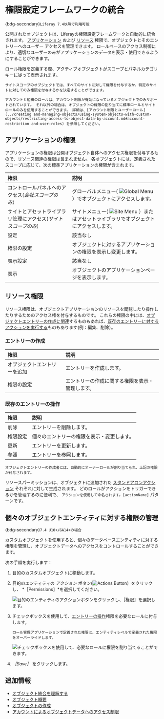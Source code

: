 # 権限設定フレームワークの統合

{bdg-secondary}`Liferay 7.4以降で利用可能`

公開されたオブジェクトは、Liferayの権限設定フレームワークと自動的に統合されます。 [アプリケーション](#application-permissions) および [リソース](#resource-permissions) 権限で、オブジェクトとそのエントリーへのユーザー アクセスを管理できます。 ロールベースのアクセス制御により、適切なユーザーのみがアプリケーションのデータを表示・使用できるようにすることができます。

ロール権限を定義する際、アクティブオブジェクトがスコープとパネルカテゴリキーに従って表示されます。

```{note}
サイトスコープのオブジェクトでは、すべてのサイトに対して権限を付与するか、特定のサイトに対してのみ権限を付与するかを決定することができます。
```

```{important}
アカウントと組織のロールは、アカウント制限が有効になっているオブジェクトでのみサポートされています。 それ以外の場合は、オブジェクトの権限の割り当てに標準ロールとサイトロールのみを使用することができます。 詳細は、[アカウント制限とユーザーロール](../creating and-managing-objects/using-system-objects-with-custom-objects/restricting-access-to-object-data-by-account.md#account-restriction and-user-roles) を参照してください。
```

## アプリケーションの権限

アプリケーションの権限は公開オブジェクト自体へのアクセス権限を付与するもので、[リソース関連の権限は含まれません](#resource-permissions)。 各オブジェクトには、定義されたスコープに応じて、次の標準アプリケーションの権限が含まれます。

| 権限                                | 説明                                                                                         |
|:--------------------------------- |:------------------------------------------------------------------------------------------ |
| コントロールパネルへのアクセス(*会社スコープのみ*）       | グローバルメニュー( ![Global Menu](../../../images/icon-applications-menu.png) ）でオブジェクトにアクセスします。    |
| サイトとアセットライブラリ管理にアクセス(*サイトスコープのみ*） | サイトメニュー( ![Site Menu](../../../images/icon-product-menu.png) ）またはアセットライブラリでオブジェクトにアクセスします。 |
| 設定                                | 該当なし                                                                                       |
| 権限の設定                             | オブジェクトに対するアプリケーションの権限を表示し変更します。                                                            |
| 表示設定                              | 該当なし                                                                                       |
| 表示                                | オブジェクトのアプリケーションページを表示します。                                                                  |

## リソース権限

リソース権限は、オブジェクトアプリケーションのリソースを閲覧したり操作したりするためのアクセス権を付与するものです。 これらの権限の中には、[オブジェクトエントリーの作成に関連](#creating-entries)するものもあれば、[既存のエントリーに対するアクションを実行する](#acting-on-existing-entries)ものもあります(例：編集、削除）。

### エントリーの作成

| 権限             | 説明                       |
|:-------------- |:------------------------ |
| オブジェクトエントリーを追加 | エントリーを作成します。             |
| 権限の設定          | エントリーの作成に関する権限を表示・管理します。 |

### 既存のエントリーの操作

| 権限   | 説明                    |
|:---- |:--------------------- |
| 削除   | エントリーを削除します。          |
| 権限設定 | 個々のエントリーの権限を表示・変更します。 |
| 更新   | エントリーを更新します。          |
| 参照   | エントリーを参照します。          |

```{note}
オブジェクトエントリーの作成者には、自動的にオーナーロールが割り当てられ、上記の権限が付与されます。
```

リソースパーミッションは、オブジェクトに追加された [スタンドアロンアクション](../creating-and-managing-objects/actions/using-manual-actions.md) それぞれに対して生成されます。 どのロールがアクションをトリガーできるかを管理するのに便利で、 `アクションを使用して命名されます。[actionName]` パターンです。

## 個々のオブジェクトエンティティに対する権限の管理

{bdg-secondary}`7.4 U10+/GA14+の場合`

カスタムオブジェクトを使用すると、個々のデータベースエンティティに対する権限を管理し、オブジェクトデータへのアクセスをコントロールすることができます。

次の手順を実行します：

1. 目的のカスタムオブジェクトに移動します。

1. 目的のエンティティの *アクション* ボタン(![Actions Button](../../../images/icon-actions.png)）をクリックし、 *［Permissions］*を選択してください。

   ![目的のエンティティのアクションボタンをクリックし、［権限］を選択します。](./permissions-framework-integration/images/01.png)

1. チェックボックスを使用して、[エントリーの操作](#acting-on-existing-entries)権限を必要なロールに付与します。

   ```{note}
   ロール管理アプリケーションで定義された権限は、エンティティレベルで定義された権限をオーバーライドします。
   ```

   ![チェックボックスを使用して、必要なロールに権限を割り当てることができます。](./permissions-framework-integration/images/02.png)

1. *［Save］* をクリックします。

## 追加情報

* [オブジェクト統合を理解する](../understanding-object-integrations.md)
* [オブジェクト概要](../../objects.md)
* [オブジェクトの作成](../creating-and-managing-objects/creating-objects.md)
* [アカウントによるオブジェクトデータへのアクセス制限](../creating-and-managing-objects/using-system-objects-with-custom-objects/restricting-access-to-object-data-by-account.md)
